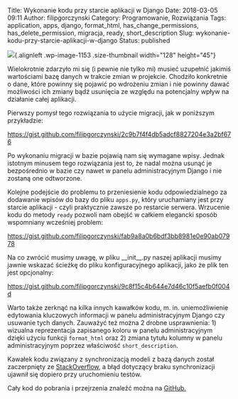 Title: Wykonanie kodu przy starcie aplikacji w Django
Date: 2018-03-05 09:11
Author: filipgorczynski
Category: Programowanie, Rozwiązania
Tags: application, apps, django, format_html, has_change_permissions, has_delete_permission, migracja, ready, short_description
Slug: wykonanie-kodu-przy-starcie-aplikacji-w-django
Status: published

![](https://filipgorczynski.files.wordpress.com/2015/10/django-logo-positive.png?w=128){.alignleft .wp-image-1153 .size-thumbnail width="128" height="45"}

Wielokrotnie zdarzyło mi się (i pewnie nie tylko mi) musieć uzupełnić jakimiś wartościami bazę danych w trakcie zmian w projekcie. Chodziło konkretnie o dane, które powinny się pojawić po wdrożeniu zmian i nie powinny dawać możliwości ich zmiany bądź usunięcia ze względu na potencjalny wpływ na działanie całej aplikacji.

Pierwszy pomysł tego rozwiązania to użycie migracji, jak w poniższym przykładzie:

https://gist.github.com/filipgorczynski/2c9b7f4f4db5adcf8827204e3a2bf676

Po wykonaniu migracji w bazie pojawią nam się wymagane wpisy. Jednak istotnym minusem tego rozwiązania jest to, że nadal można usunąć je bezpośrednio w bazie czy nawet w panelu administracyjnym Django i nie zostaną one odtworzone.

Kolejne podejście do problemu to przeniesienie kodu odpowiedzialnego za dodawanie wpisów do bazy do pliku `apps.py`, który uruchamiany jest przy starcie aplikacji - czyli praktycznie zawsze po restarcie serwera. Wrzucenie kodu do metody `ready` pozwoli nam obejść w całkiem elegancki sposób wspomniany wcześniej problem:

https://gist.github.com/filipgorczynski/fab9a8a0b6bdf3bb8981e0e90ab07978

Na co zwrócić musimy uwagę, w pliku \_\_init\_\_.py naszej aplikacji musimy jawnie wskazać ścieżkę do pliku konfiguracyjnego aplikacji, jako że plik ten jest opcjonalny:

https://gist.github.com/filipgorczynski/9c8f15c4b644e7d46c10f5aefb0f004d

Warto także zerknąć na kilka innych kawałków kodu, m. in. uniemożliwienie edytowania kluczowych informacji w panelu administracyjnym Django czy usuwanie tych danych. Zauważyć też można 2 drobne usprawnienia: 1) wizualna reprezentacja zapisanego koloru w panelu administracyjnym dzięki użyciu funkcji `format_html` oraz 2) zmiana tytułu kolumny w panelu administracyjnym poprzez właściwość `short_description`.

Kawałek kodu związany z synchronizacją modeli z bazą danych został zaczerpnięty ze [StackOverflow](https://stackoverflow.com/a/31847406/273283), a błąd dotyczący braku synchronizacji ujawnił się dopiero przy uruchomieniu testów.

Cały kod do pobrania i przejrzenia znaleźć można na [GitHub.](https://github.com/filipgorczynski/django-model-pre-data)
